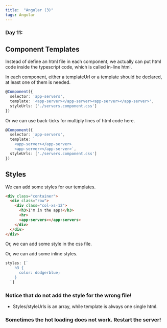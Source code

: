 ```yaml
---
title:  "Angular (3)"
tags: Angular
---
```


### Day 11: 

## Component Templates

Instead of define an html file in each component, we actually can put html code inside the typescript code, which is 
called in-line html.

In each component, either a templateUrl or a template should be declared, at least one of them is needed.

```typescript
@Component({
  selector: 'app-servers',
  template: '<app-server></app-server><app-server></app-server>',
  styleUrls: ['./servers.component.css']
})
```

Or we can use back-ticks for multiply lines of html code here.

```typescript
@Component({
  selector: 'app-servers',
  template: `
    <app-server></app-server>
    <app-server></app-server>`,
  styleUrls: ['./servers.component.css']
})
```

## Styles

We can add some styles for our templates.

```html
<div class="container">
  <div class="row">
    <div class="col-xs-12">
      <h3>I'm in the app!</h3>
      <hr>
      <app-servers></app-servers>
    </div>
  </div>
</div>
```

Or, we can add some style in the css file.

Or, we can add some inline styles.

```typescript
styles: [`
    h3 {
      color: dodgerblue;
    }
  `]
```

### Notice that do not add the style for the wrong file!

* Styles/styleUrls is an array, while template is always one single html.

### Sometimes the hot loading does not work. Restart the server!



